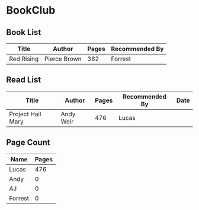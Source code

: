 # BookClub
## Book List

| Title         | Author       | Pages | Recommended By |
|---------------|--------------|-------|----------------|
| Red Rising    | Pierce Brown | 382   | Forrest        |

## Read List

| Title             | Author    | Pages | Recommended By | Date |
|-------------------|-----------|-------|----------------|------|
| Project Hail Mary | Andy Weir | 476   | Lucas          |      |

## Page Count

| Name    | Pages |
|---------|-------|
| Lucas   | 476   |
| Andy    | 0     |
| AJ      | 0     |
| Forrest | 0     |

